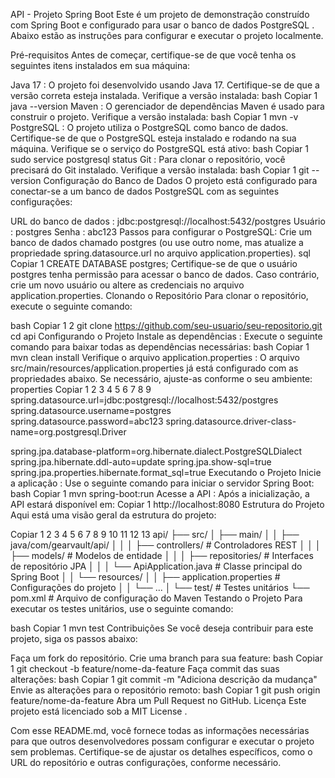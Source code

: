 API - Projeto Spring Boot
Este é um projeto de demonstração construído com Spring Boot e configurado para usar o banco de dados PostgreSQL . Abaixo estão as instruções para configurar e executar o projeto localmente.

Pré-requisitos
Antes de começar, certifique-se de que você tenha os seguintes itens instalados em sua máquina:

Java 17 : O projeto foi desenvolvido usando Java 17. Certifique-se de que a versão correta esteja instalada.
Verifique a versão instalada:
bash
Copiar
1
java --version
Maven : O gerenciador de dependências Maven é usado para construir o projeto.
Verifique a versão instalada:
bash
Copiar
1
mvn -v
PostgreSQL : O projeto utiliza o PostgreSQL como banco de dados. Certifique-se de que o PostgreSQL esteja instalado e rodando na sua máquina.
Verifique se o serviço do PostgreSQL está ativo:
bash
Copiar
1
sudo service postgresql status
Git : Para clonar o repositório, você precisará do Git instalado.
Verifique a versão instalada:
bash
Copiar
1
git --version
Configuração do Banco de Dados
O projeto está configurado para conectar-se a um banco de dados PostgreSQL com as seguintes configurações:

URL do banco de dados : jdbc:postgresql://localhost:5432/postgres
Usuário : postgres
Senha : abc123
Passos para configurar o PostgreSQL:
Crie um banco de dados chamado postgres (ou use outro nome, mas atualize a propriedade spring.datasource.url no arquivo application.properties).
sql
Copiar
1
CREATE DATABASE postgres;
Certifique-se de que o usuário postgres tenha permissão para acessar o banco de dados. Caso contrário, crie um novo usuário ou altere as credenciais no arquivo application.properties.
Clonando o Repositório
Para clonar o repositório, execute o seguinte comando:

bash
Copiar
1
2
git clone https://github.com/seu-usuario/seu-repositorio.git
cd api
Configurando o Projeto
Instale as dependências :
Execute o seguinte comando para baixar todas as dependências necessárias:
bash
Copiar
1
mvn clean install
Verifique o arquivo application.properties :
O arquivo src/main/resources/application.properties já está configurado com as propriedades abaixo. Se necessário, ajuste-as conforme o seu ambiente:
properties
Copiar
1
2
3
4
5
6
7
8
9
spring.datasource.url=jdbc:postgresql://localhost:5432/postgres
spring.datasource.username=postgres
spring.datasource.password=abc123
spring.datasource.driver-class-name=org.postgresql.Driver

spring.jpa.database-platform=org.hibernate.dialect.PostgreSQLDialect
spring.jpa.hibernate.ddl-auto=update
spring.jpa.show-sql=true
spring.jpa.properties.hibernate.format_sql=true
Executando o Projeto
Inicie a aplicação :
Use o seguinte comando para iniciar o servidor Spring Boot:
bash
Copiar
1
mvn spring-boot:run
Acesse a API :
Após a inicialização, a API estará disponível em:
Copiar
1
http://localhost:8080
Estrutura do Projeto
Aqui está uma visão geral da estrutura do projeto:

Copiar
1
2
3
4
5
6
7
8
9
10
11
12
13
api/
├── src/
│   ├── main/
│   │   ├── java/com/gearvault/api/
│   │   │   ├── controllers/       # Controladores REST
│   │   │   ├── models/            # Modelos de entidade
│   │   │   ├── repositories/      # Interfaces de repositório JPA
│   │   │   └── ApiApplication.java # Classe principal do Spring Boot
│   │   └── resources/
│   │       ├── application.properties # Configurações do projeto
│   │       └── ...
│   └── test/                      # Testes unitários
└── pom.xml                        # Arquivo de configuração do Maven
Testando o Projeto
Para executar os testes unitários, use o seguinte comando:

bash
Copiar
1
mvn test
Contribuições
Se você deseja contribuir para este projeto, siga os passos abaixo:

Faça um fork do repositório.
Crie uma branch para sua feature:
bash
Copiar
1
git checkout -b feature/nome-da-feature
Faça commit das suas alterações:
bash
Copiar
1
git commit -m "Adiciona descrição da mudança"
Envie as alterações para o repositório remoto:
bash
Copiar
1
git push origin feature/nome-da-feature
Abra um Pull Request no GitHub.
Licença
Este projeto está licenciado sob a MIT License .

Com esse README.md, você fornece todas as informações necessárias para que outros desenvolvedores possam configurar e executar o projeto sem problemas. Certifique-se de ajustar os detalhes específicos, como o URL do repositório e outras configurações, conforme necessário.
